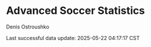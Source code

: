 # Advanced Soccer Statistics
Denis Ostroushko

<!-- gfm -->

Last successful data update: 2025-05-22 04:17:17 CST
